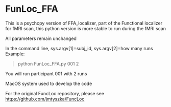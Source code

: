 # FunLoc_FFA
This is a psychopy version of FFA_localizer, part of the Functional localizer for fMRI scan, this python version is more stable to run during the fMRI scan

All parameters remain unchanged

In the command line, sys.argv[1]=subj_id, sys.argv[2]=how many runs
Example:
> python FunLoc_FFA.py 001 2

You will run participant 001 with 2 runs

MacOS system used to develop the code

For the original FuncLoc repository, please see https://github.com/jmtyszka/FuncLoc 
